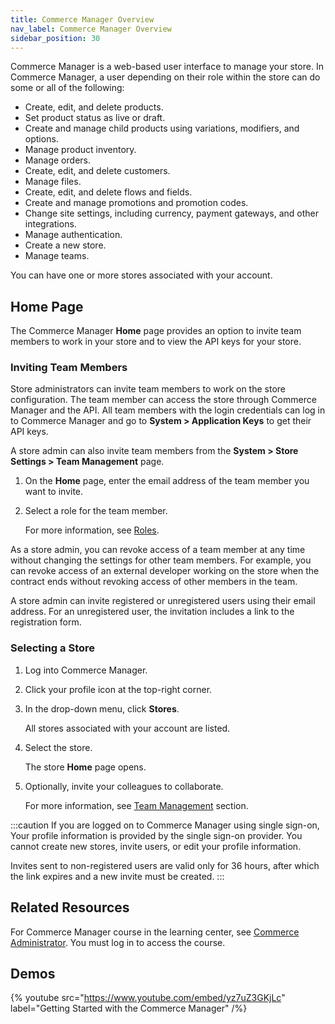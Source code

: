 ```yaml
---
title: Commerce Manager Overview
nav_label: Commerce Manager Overview
sidebar_position: 30
---
```


Commerce Manager is a web-based user interface to manage your store. In Commerce Manager, a user depending on their role within the store can do some or all of the following:

- Create, edit, and delete products.
- Set product status as live or draft.
- Create and manage child products using variations, modifiers, and options.
- Manage product inventory.
- Manage orders.
- Create, edit, and delete customers.
- Manage files.
- Create, edit, and delete flows and fields.
- Create and manage promotions and promotion codes.
- Change site settings, including currency, payment gateways, and other integrations.
- Manage authentication.
- Create a new store.
- Manage teams.

You can have one or more stores associated with your account.

## Home Page

The Commerce Manager **Home** page provides an option to invite team members to work in your store and to view the API keys for your store.

### Inviting Team Members

Store administrators can invite team members to work on the store configuration. The team member can access the store through Commerce Manager and the API. All team members with the login credentials can log in to Commerce Manager and go to **System > Application Keys** to get their API keys.

A store admin can also invite team members from the **System > Store Settings > Team Management** page.

1. On the **Home** page, enter the email address of the team member you want to invite.
1. Select a role for the team member.

    For more information, see [Roles](/docs/commerce-cloud/team-management/roles).

As a store admin, you can revoke access of a team member at any time without changing the settings for other team members. For example, you can revoke access of an external developer working on the store when the contract ends without revoking access of other members in the team.

A store admin can invite registered or unregistered users using their email address. For an unregistered user, the invitation includes a link to the registration form.

### Selecting a Store

1. Log into Commerce Manager.
1. Click your profile icon at the top-right corner.
1. In the drop-down menu, click **Stores**.

    All stores associated with your account are listed.
1. Select the store.

    The store **Home** page opens.
1. Optionally, invite your colleagues to collaborate.

    For more information, see [Team Management](/docs/commerce-cloud/team-management) section.

:::caution
If you are logged on to Commerce Manager using single sign-on, Your profile information is provided by the single sign-on provider. You cannot create new stores, invite users, or edit your profile information.

Invites sent to non-registered users are valid only for 36 hours, after which the link expires and a new invite must be created.
:::

## Related Resources

For Commerce Manager course in the learning center, see [Commerce Administrator](https://learn.elasticpath.com/learn/learning_plan/view/1/elastic-path-commerce-cloud-functional-administrator). You must log in to access the course.

## Demos

{% youtube src="https://www.youtube.com/embed/yz7uZ3GKjLc" label="Getting Started with the Commerce Manager" /%}
